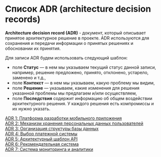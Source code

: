 # Список ADR (architecture decision records)

**Architecture decision record (ADR)**  - документ, который описывает принятое архитектурное решение в проекте. ADR используются для сохранения и передачи информации о принятых решениях и обосновании их принятия.

Для записи ADR будем использовать следующий шаблон:
- поле **Статус** — в нем мы указываем текущий статус данной записи, например, решение предложено, принято, отклонено, устарело, заменено и т.д.,
- поле **Контекст** — в нем мы указываем, какую проблему мы видим,
- поле **Решение** — указываем, какие изменения для решения указанной проблемы мы предлагаем и/или осуществляем,
- поле **Последствия** содержит информацию об общем воздействии архитектурного решения. У каждого решения есть компромиссы и их нужно указать.

[ADR 1: Платформа разработки мобильного приложения](https://github.com/butorovnv/Software-Architecture-Diploma/blob/main/ADR1.md)  
[ADR 2: Механизм хранения персональных данных пользователей](https://github.com/butorovnv/Software-Architecture-Diploma/blob/main/ADR2.md)    
[ADR 3: Организация структуры базы данных](https://github.com/butorovnv/Software-Architecture-Diploma/blob/main/ADR3.md)  
[ADR 4: Выбор платежной системы  ](https://github.com/butorovnv/Software-Architecture-Diploma/blob/main/ADR4.md)  
[ADR 5: Архитектурный шаблон API](https://github.com/butorovnv/Software-Architecture-Diploma/blob/main/ADR5.md)  
[ADR 6: Рекомендательная система](https://github.com/butorovnv/Software-Architecture-Diploma/blob/main/ADR6.md)  
[ADR 7: Система мониторинга и аналитики  ](https://github.com/butorovnv/Software-Architecture-Diploma/blob/main/ADR7.md)  



